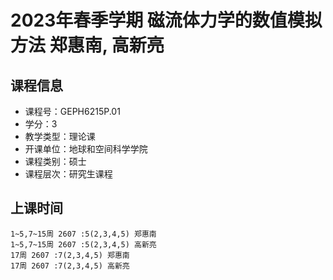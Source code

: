 # 2023年春季学期 磁流体力学的数值模拟方法 郑惠南, 高新亮






## 课程信息

- 课程号：GEPH6215P.01
- 学分：3
- 教学类型：理论课
- 开课单位：地球和空间科学学院
- 课程类别：硕士
- 课程层次：研究生课程

## 上课时间

```
1~5,7~15周 2607 :5(2,3,4,5) 郑惠南
1~5,7~15周 2607 :5(2,3,4,5) 高新亮
17周 2607 :7(2,3,4,5) 郑惠南
17周 2607 :7(2,3,4,5) 高新亮
```

